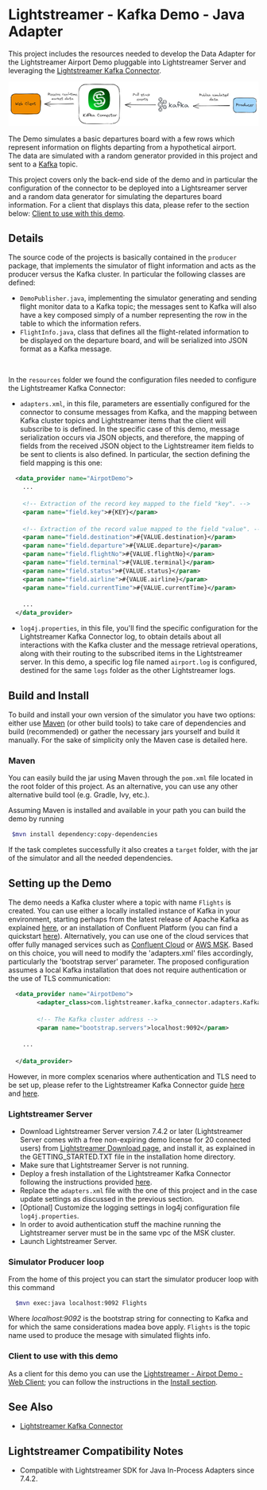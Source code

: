 # Lightstreamer - Kafka Demo - Java Adapter

This project includes the resources needed to develop the Data Adapter for the Lightstreamer Airport Demo pluggable into Lightstreamer Server and leveraging the [Lightstreamer Kafka Connector](https://github.com/Lightstreamer/Lightstreamer-kafka-connector).

![Infrastructure](infrastructure.png)<br>

The Demo simulates a basic departures board with a few rows which represent information on flights departing from a hypothetical airport.<br>
The data are simulated with a random generator provided in this project and sent to a [Kafka](https://kafka.apache.org/) topic.

This project covers only the back-end side of the demo and in particular the configuration of the connector to be deployed into a Lightsreamer server and a random data generator for simulating the departures board information. For a client that displays this data, please refer to the section below: [Client to use with this demo](https://github.com/Lightstreamer/Lightstreamer-example-Kafka-adapter-java?tab=readme-ov-file#client-to-use-with-this-demo).

## Details

The source code of the projects is basically contained in the `producer` package, that implements the simulator of flight information and acts as the producer versus the Kafka cluster. In particular the following classes are defined:
- `DemoPublisher.java`, implementing the simulator generating and sending flight monitor data to a Kafka topic; the messages sent to Kafka will also have a key composed simply of a number representing the row in the table to which the information refers.
- `FlightInfo.java`, class that defines all the flight-related information to be displayed on the departure board, and will be serialized into JSON format as a Kafka message.

<br>

In the `resources` folder we found the configuration files needed to configure the Lightstreamer Kafka Connector:
- `adapters.xml`, in  this file, parameters are essentially configured for the connector to consume messages from Kafka, and the mapping between Kafka cluster topics and Lightstreamer items that the client will subscribe to is defined. In the specific case of this demo, message serialization occurs via JSON objects, and therefore, the mapping of fields from the received JSON object to the Lightstreamer item fields to be sent to clients is also defined. In particular, the section defining the field mapping is this one:
```xml
  <data_provider name="AirpotDemo">
    ...
    
    <!-- Extraction of the record key mapped to the field "key". -->
    <param name="field.key">#{KEY}</param>

    <!-- Extraction of the record value mapped to the field "value". -->
    <param name="field.destination">#{VALUE.destination}</param>
    <param name="field.departure">#{VALUE.departure}</param>
    <param name="field.flightNo">#{VALUE.flightNo}</param>
    <param name="field.terminal">#{VALUE.terminal}</param>
    <param name="field.status">#{VALUE.status}</param>
    <param name="field.airline">#{VALUE.airline}</param>
    <param name="field.currentTime">#{VALUE.currentTime}</param>

    ...
  </data_provider>
```
- `log4j.properties`, in this file, you'll find the specific configuration for the Lightstreamer Kafka Connector log, to obtain details about all interactions with the Kafka cluster and the message retrieval operations, along with their routing to the subscribed items in the Lightstreamer server. In this demo, a specific log file named `airport.log` is configured, destined for the same `logs` folder as the other Lightstreamer logs.

## Build and Install

To build and install your own version of the simulator you have two options: either use [Maven](https://maven.apache.org/) (or other build tools) to take care of dependencies and build (recommended) or gather the necessary jars yourself and build it manually.
For the sake of simplicity only the Maven case is detailed here.

### Maven

You can easily build the jar using Maven through the `pom.xml` file located in the root folder of this project. As an alternative, you can use any other alternative build tool (e.g. Gradle, Ivy, etc.).

Assuming Maven is installed and available in your path you can build the demo by running
```sh 
 $mvn install dependency:copy-dependencies 
```

If the task completes successfully it also creates a `target` folder, with the jar of the simulator and all the needed dependencies.

## Setting up the Demo

The demo needs a Kafka cluster where a topic with name `Flights` is created. You can use either a locally installed instance of Kafka in your environment, starting perhaps from the latest release of Apache Kafka as explained [here](https://kafka.apache.org/quickstart), or an installation of Confluent Platform (you can find a quickstart [here](https://docs.confluent.io/platform/current/platform-quickstart.html)). Alternatively, you can use one of the cloud services that offer fully managed services such as [Confluent Cloud](https://docs.confluent.io/cloud/current/get-started/index.html) or [AWS MSK](https://aws.amazon.com/msk/?nc2=type_a).
Based on this choice, you will need to modify the 'adapters.xml' files accordingly, particularly the 'bootstrap server' parameter. The proposed configuration assumes a local Kafka installation that does not require authentication or the use of TLS communication:
```xml
  <data_provider name="AirpotDemo">
        <adapter_class>com.lightstreamer.kafka_connector.adapters.KafkaConnectorDataAdapter</adapter_class>

        <!-- The Kafka cluster address -->
        <param name="bootstrap.servers">localhost:9092</param>

    ...

  </data_provider>
```
However, in more complex scenarios where authentication and TLS need to be set up, please refer to the Lightstreamer Kafka Connector guide [here](https://github.com/Lightstreamer/Lightstreamer-kafka-connector?tab=readme-ov-file#broker-authentication-parameters) and [here](https://github.com/Lightstreamer/Lightstreamer-kafka-connector?tab=readme-ov-file#encryption-parameters).

### Lightstreamer Server

 - Download Lightstreamer Server version 7.4.2 or later (Lightstreamer Server comes with a free non-expiring demo license for 20 connected users) from [Lightstreamer Download page](https://lightstreamer.com/download/), and install it, as explained in the GETTING_STARTED.TXT file in the installation home directory.
 - Make sure that Lightstreamer Server is not running.
 - Deploy a fresh installation of the Lightstreamer Kafka Connector following the instructions provided [here](https://github.com/Lightstreamer/Lightstreamer-kafka-connector?tab=readme-ov-file#deploy).
 - Replace the `adapters.xml` file with the one of this project and in the case update settings as discussed in the previous section.
 - [Optional] Customize the logging settings in log4j configuration file `log4j.properties`.
 - In order to avoid authentication stuff the machine running the Lightstreamer server must be in the same vpc of the MSK cluster.
 - Launch Lightstreamer Server.

### Simulator Producer loop

From the home of this project you can start the simulator producer loop with this command 

```sh 
  $mvn exec:java localhost:9092 Flights
```
 
Where *localhost:9092* is the bootstrap string for connecting to Kafka and for which the same considerations madea bove apply. `Flights` is the topic name used to produce the mesage with simulated flights info.

### Client to use with this demo

As a client for this demo you can use the [Lightstreamer - Airpot Demo - Web Client](https://github.com/Lightstreamer/Lightstreamer-example-AirportDemo-javascript); you can follow the instructions in the [Install section](https://github.com/Lightstreamer/Lightstreamer-example-AirportDemo-javascript?tab=readme-ov-file#install).

## See Also

* [Lightstreamer Kafka Connector](https://github.com/Lightstreamer/Lightstreamer-kafka-connector)

## Lightstreamer Compatibility Notes

- Compatible with Lightstreamer SDK for Java In-Process Adapters since 7.4.2.